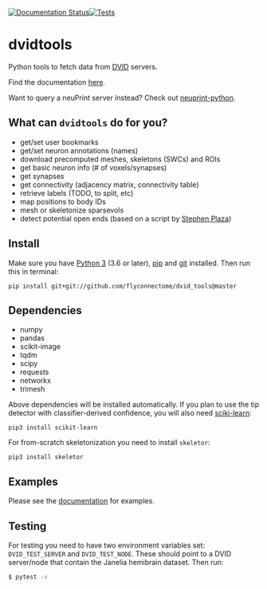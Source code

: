 [![Documentation Status](https://readthedocs.org/projects/dvidtools/badge/?version=latest)](http://dvidtools.readthedocs.io/en/latest/?badge=latest)[![Tests](https://github.com/flyconnectome/dvid_tools/actions/workflows/test-package.yml/badge.svg)](https://github.com/flyconnectome/dvid_tools/actions/workflows/test-package.yml)

# dvidtools
Python tools to fetch data from [DVID](https://github.com/janelia-flyem/dvid) servers.

Find the documentation [here](https://dvidtools.readthedocs.io).

Want to query a neuPrint server instead? Check out
[neuprint-python](https://github.com/connectome-neuprint/neuprint-python).

## What can `dvidtools` do for you?

- get/set user bookmarks
- get/set neuron annotations (names)
- download precomputed meshes, skeletons (SWCs) and ROIs
- get basic neuron info (# of voxels/synapses)
- get synapses
- get connectivity (adjacency matrix, connectivity table)
- retrieve labels (TODO, to split, etc)
- map positions to body IDs
- mesh or skeletonize sparsevols
- detect potential open ends (based on a script by [Stephen Plaza](https://github.com/stephenplaza))

## Install

Make sure you have [Python 3](https://www.python.org) (3.6 or later),
[pip](https://pip.pypa.io/en/stable/installing/) and
[git](https://git-scm.com) installed. Then run this in terminal:

```shell
pip install git+git://github.com/flyconnectome/dvid_tools@master
```

## Dependencies
- numpy
- pandas
- scikit-image
- tqdm
- scipy
- requests
- networkx
- trimesh

Above dependencies will be installed automatically. If you plan to use the tip
detector with classifier-derived confidence, you will also need
[sciki-learn](https://scikit-learn.org):

```shell
pip3 install scikit-learn
```

For from-scratch skeletonization you need to install `skeletor`:

```shell
pip3 install skeletor
```

## Examples
Please see the [documentation](https://dvidtools.readthedocs.io) for examples.

## Testing

For testing you need to have two environment variables set: `DVID_TEST_SERVER`
and `DVID_TEST_NODE`. These should point to a DVID server/node that contain
the Janelia hemibrain dataset. Then run:

```bash
$ pytest -v
```
